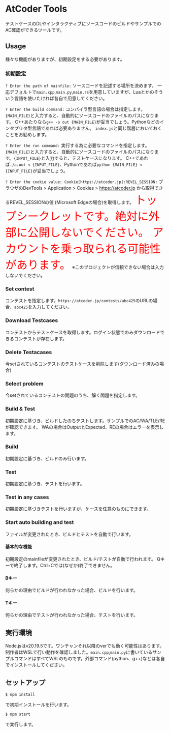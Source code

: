 # AtCoder Tools
テストケースのDLやインタラクティブにソースコードのビルドやサンプルでのAC確認ができるツールです。
## Usage
様々な機能がありますが、初期設定をする必要があります。
### 初期設定
`? Enter the path of mainfile:`
ソースコードを記述する場所を決めます。
一応デフォルトで`main.cpp`,`main.py`,`main.rs`を用意していますが、Luaとかのそういう言語を使いたければ各自で用意してください。

`? Enter the build command:`
コンパイラ型言語の場合は指定します。`{MAIN_FILE}`と入力すると、自動的にソースコードのファイルのパスになります。
C++あたりなら`g++ -o out {MAIN_FILE}`が妥当でしょう。Pythonなどのインタプリタ型言語であれば必要ありません。
`index.js`と同じ階層においておくことをお勧めします。

`? Enter the run command:`
実行する為に必要なコマンドを指定します。`{MAIN_FILE}`と入力すると、自動的にソースコードのファイルのパスになります。`{INPUT_FILE}`と入力すると、テストケースになります。
C++であれば`./a.out < {INPUT_FILE}`、Pythonであれば`python {MAIN_FILE} < {INPUT_FILE}`が妥当でしょう。

`? Enter the cookie value: Cookie[https://atcoder.jp]:REVEL_SESSION:`
ブラウザのDevTools > Application > Cookies > https://atcoder.jp から取得できるREVEL_SESSIONの値 (Microsoft Edgeの場合)を取得します。
<span style="color: red; font-size: 35px">トップシークレットです。絶対に外部に公開しないでください。
アカウントを乗っ取られる可能性があります。</span>
※このプロジェクトが信頼できない場合は入力しないでください。

### Set contest
コンテストを指定します。`https://atcoder.jp/contests/abc425`のURLの場合、`abc425`を入力してください。
### Download Testcases
コンテストからテストケースを取得します。ログイン状態でのみダウンロードできるコンテストが存在します。
### Delete Testacases
今setされているコンテストのテストケースを削除します(ダウンロード済みの場合)
### Select problem
今setされているコンテストの問題のうち、解く問題を指定します。
### Build & Test
初期設定に基づき、ビルドしたのちテストします。サンプルでのAC/WA/TLE/REが確認できます。
WAの場合はOutputとExpected、REの場合はエラーを表示します。
### Build
初期設定に基づき、ビルドのみ行います。
### Test
初期設定に基づき、テストを行います。
### Test in any cases
初期設定に基づきテストを行いますが、ケースを任意のものにできます。
### Start auto building and test
ファイルが変更されたとき、ビルドとテストを自動で行います。
#### 基本的な機能
初期設定のmainfileが変更されたとき、ビルド/テストが自動で行われます。
Qキーで終了します。Ctrl+Cでは(なぜか)終了できません。
#### Bキー
何らかの理由でビルドが行われなかった場合、ビルドを行います。
#### Tキー
何らかの理由でテストが行われなかった場合、テストを行います。

## 実行環境
Node.jsはv20.19.5です。ワンチャンそれ以降のverでも動く可能性はあります。
制作者はWSLで行い動作を確認しました。`main.cpp`,`main.py`に書いているサンプルコマンドはすべてWSLのものです。外部コマンド(python、g++)などは各自でインストールしてください。

## セットアップ
```shell
$ npm install
```
で初期インストールを行います。
```shell
$ npm start
```
で実行します。